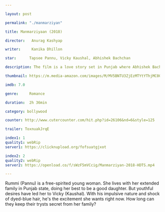 ```yaml
---

layout: post

permalink: "./manmarziyan"

title: Manmarziyaan (2018)

director:   Anurag Kashyap

writer:     Kanika Dhillon

star:      Tapsee Pannu, Vicky Kaushal, Abhishek Bachchan

description: The film is a love story set in Punjab where Abhishek Bachchan, Taapsee Pannu, and Vicky Kaushal will be seen in prominent roles.

thumbnail: https://m.media-amazon.com/images/M/MV5BNTU3ZjEzMTYtYThjMC00ZjljLWJjYjEtZGU5M2U5ODcwNTY4XkEyXkFqcGdeQXVyNTE4ODU0NzA@._V1_UX182_CR0,0,182,268_AL__QL50.jpg

imdb: 7.0

genre:     Romance

duration:  2h 36min

category: bollywood

counter: http://www.cutercounter.com/hit.php?id=26106&nd=6&style=125

trailer: ToxnuakJrqE

index1: 1
quality1: webRip
server1: https://clicknupload.org/fofsuatgjxot

index2: 2
quality2: webRip
server2: https://openload.co/f/sWzF5mVCcig/Manmarziyan-2018-HDTS.mp4

---
```


Rummi (Pannu) is a free-spirited young woman. She lives with her extended family in Punjab state, doing her best to be a good daughter. But youthful desires have led her to Vicky (Kaushal). With his impulsive nature and shock of dyed-blue hair, he's the excitement she wants right now. How long can they keep their trysts secret from her family?